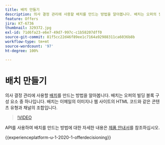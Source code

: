 ```yaml
---
title: 배치 만들기
description: 의사 결정 관리에 사용할 배치를 만드는 방법을 알아봅니다. 배치는 오퍼의 필수 빌딩 블록 구성 요소 중 하나입니다.
feature: Offers
jira: KT-6736
thumbnail: 329372.jpg
exl-id: 71d6fa23-e6e7-49d7-997c-c1b58207dff0
source-git-commit: 81f5cc22d46f89ee1c7164a92988311ca6036b8b
workflow-type: tm+mt
source-wordcount: '97'
ht-degree: 100%

---
```


# 배치 만들기

의사 결정 관리에 사용할 [배치](https://experienceleague.adobe.com/docs/journey-optimizer/using/offer-decisioniong/create-components/creating-placements.html?lang=ko)를 만드는 방법을 알아봅니다. 배치는 오퍼의 빌딩 블록 구성 요소 중 하나입니다. 배치는 이메일의 이미지나 웹 사이트의 HTML 코드와 같은 콘텐츠 유형과 채널의 조합입니다.

>[!VIDEO](https://video.tv.adobe.com/v/329372?quality=12&learn=on)

API를 사용하여 배치를 만드는 방법에 대한 자세한 내용은 [제품 안내서](https://experienceleague.adobe.com/docs/journey-optimizer/using/offer-decisioniong/api-reference/offers-api/placements/create.html?lang=ko)를 참조하십시오.

{{experienceplatform-u-1-2020-1-offerdecisioning}}
